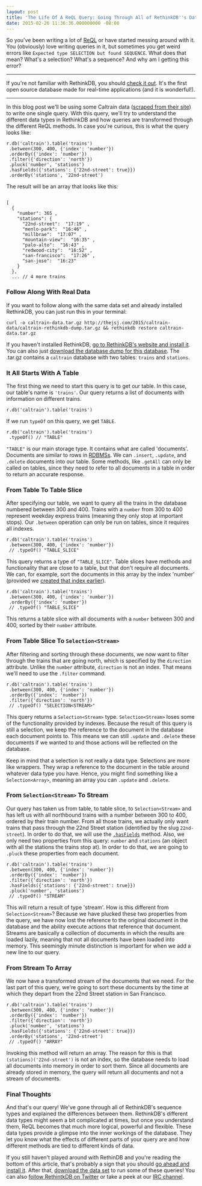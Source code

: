```yaml
---
layout: post
title: 'The Life Of A ReQL Query: Going Through All of RethinkDB''s Data Types'
date: 2015-02-26 11:36:36.000000000 -08:00
---
```

So you've been writing a lot of [ReQL](http://rethinkdb.com/api/javascript/) or have started messing around with it. You (obviously) love writing queries in it, but sometimes you get weird errors like `Expected type SELECTION but found SEQUENCE`. What does that  mean? What's a selection? What's a sequence? And why am I getting this error?

------

If you're not familiar with RethinkDB, you should [check it out](http://rethinkdb.com). 
It's the first open source database made for real-time applications (and it is wonderful!). 

----

In this blog post we'll be using some Caltrain data ([scraped from their site](http://www.caltrain.com/schedules/weekdaytimetable.html)) to write one single query. With this query, we'll try to understand the different data types in RethinkDB and how queries are transformed through the different ReQL methods. In case you're curious, this is what the query looks like:

```
r.db('caltrain').table('trains')
 .between(300, 400, {'index': 'number'})
 .orderBy({'index': 'number'})
 .filter({'direction': 'north'})
 .pluck('number', 'stations')
 .hasFields({'stations': {'22nd-street': true}})
 .orderBy('stations', '22nd-street')
```
The result will be an array that looks like this: 

```

[
  {
    "number": 365 ,
    "stations": {
      "22nd-street":  "17:19" ,
      "menlo-park":  "16:46" ,
      "millbrae":  "17:07" ,
      "mountain-view":  "16:35" ,
      "palo-alto":  "16:43" ,
      "redwood-city":  "16:52" ,
      "san-francisco":  "17:26" ,
      "san-jose":  "16:23"
    }
  },
  ... // 4 more trains
```

### Follow Along With Real Data

If you want to follow along with the same data set and already installed RethinkDB, you can just run this in your terminal:

```
curl -o caltrain-data.tar.gz http://thejsj.com/2015/caltrain-data/caltrain-rethinkdb-dump.tar.gz && rethinkdb restore caltrain-data.tar.gz
```
If you haven't installed RethinkDB, [go to RethinkDB's website and install it](http://rethinkdb.com/docs/install/). You can also just [download the database dump for this database](http://thejsj.com/2015/caltrain-data/caltrain-rethinkdb-dump.tar.gz). The .tar.gz contains a `caltrain` database with two tables: `trains` and `stations`.

### It All Starts With A Table

The first thing we need to start this query is to get our table. In this case, our table's name is `'trains'`. Our query returns a list of documents with information on different trains.

```
r.db('caltrain').table('trains')
```
If we run `typeOf` on this query, we get `TABLE`.

```
r.db('caltrain').table('trains')
 .typeOf() // "TABLE"
```

`"TABLE"` is our main storage type. It contains what are called 'documents'. Documents are similar to rows in  [RDBMSs](http://en.wikipedia.org/wiki/Relational_database_management_system). We can `.insert`, `.update`, and `.delete` documents into our table. Some methods, like `.getAll` can only be called on tables, since they need to refer to all documents in a table in order to return an accurate response.

### From Table To Table Slice

After specifying our table, we want to query all the trains in the database numbered between 300 and 400. Trains with a `number` from 300 to 400 represent weekday express trains (meaning they only stop at important stops). Our `.between` operation can only be run on tables, since it requires all indexes.

```
r.db('caltrain').table('trains')
 .between(300, 400, {'index': 'number'})
 // .typeOf() "TABLE_SLICE"
```
This query returns a type of `"TABLE_SLICE"`. Table slices have methods and functionality that are close to a table, but that don't require all documents. We can, for example, sort the documents in this array by the index 'number' (provided we [created that index earlier](http://rethinkdb.com/api/javascript/#index_create)). 
```
r.db('caltrain').table('trains')
 .between(300, 400, {'index': 'number'})
 .orderBy({'index': 'number'})
 // .typeOf() "TABLE_SLICE"
```

This returns a table slice with all documents with a `number` between 300 and 400, sorted by their `number` attribute.

### From Table Slice To `Selection<Stream>`

After filtering and sorting through these documents, we now want to filter through the trains that are going north, which is specified by the `direction` attribute. Unlike the `number` attribute, `direction` is not an index. That means we'll need to use the `.filter` command.

```
r.db('caltrain').table('trains')
 .between(300, 400, {'index': 'number'})
 .orderBy({'index': 'number'})
 .filter({'direction': 'north'})
 // .typeOf() "SELECTION<STREAM>"
```
This query returns a `Selection<Stream>` type. `Selection<Stream>` loses some of the functionality provided by indexes. Because the result of this query is still a selection, we keep the reference to the document in the database each document points to. This means we can still `.update` and `.delete` these documents if we wanted to and those actions will be reflected on the database. 

Keep in mind that a selection is not really a data type. Selections are more like wrappers. They wrap a reference to the document in the table around whatever data type you have. Hence, you might find something like a `Selection<Array>`, meaning an array you can `.update` and `.delete`.

### From `Selection<Stream>` To Stream

Our query has taken us from table, to table slice, to `Selection<Stream>` and has left us with all northbound trains with a number between 300 to 400, ordered by their train number. From all those trains, we actually only want trains that pass through the 22nd Street station (identified by the slug `22nd-street`). In order to do that, we will use the [`.hasFields`](http://rethinkdb.com/api/javascript/has_fields/) method. Also, we only need two properties from this query: `number` and `stations` (an object with all the stations the trains stop at). In order to do that, we are going to `.pluck` these properties from each document.

```
r.db('caltrain').table('trains')
 .between(300, 400, {'index': 'number'})
 .orderBy({'index': 'number'})
 .filter({'direction': 'north'})
 .hasFields({'stations': {'22nd-street': true}})
 .pluck('number', 'stations')
 // .typeOf() "STREAM"
```
This will return a result of type 'stream'. How is this different from `Selection<Stream>`? Because we have plucked these two properties from the query, we have now lost the reference to the original document in the database and the ability execute actions that reference that document. Streams are basically a collection of documents in which the results are loaded lazily, meaning that not all documents have been loaded into memory. This seemingly minute distinction is important for when we add a new line to our query.

### From Stream To Array

We now have a transformed stream of the documents that we need. For the last part of this query, we're going to sort these documents by the time at which they depart from the 22nd Street station in San Francisco. 
```
r.db('caltrain').table('trains')
 .between(300, 400, {'index': 'number'})
 .orderBy({'index': 'number'})
 .filter({'direction': 'north'})
 .pluck('number', 'stations')
 .hasFields({'stations': {'22nd-street': true}})
 .orderBy('stations', '22nd-street')
 // .typeOf() "ARRAY" 
```
Invoking this method will return an array. The reason for this is that `(stations)('22nd-street')` is not an index, so the database needs to load all documents into memory in order to sort them. Since all documents are already stored in memory, the query will return all documents and not a stream of documents.

### Final Thoughts

And that's our query! We've gone through all of RethinkDB's sequence types and explained the differences between them. RethinkDB's different data types might seem a bit complicated at times, but once you understand them, ReQL becomes that much more logical, powerful and flexible. These data types provide a glimpse into the inner workings of the database. They let you know what the effects of different parts of your query are and how different methods are tied to different kinds of data. 

If you still haven't played around with RethinDB and you're reading the bottom of this article, that's probably a sign that you should [go ahead and install it](http://rethinkdb.com/install). After that, [download the data set](http://thejsj.com/2015/caltrain-data/caltrain-rethinkdb-dump.tar.gz) to run some of these queries! You can also [follow RethintkDB on Twitter](https://twitter.com/rethinkdb) or take a peek at our [IRC channel](irc://chat.freenode.net/#rethinkdb).
